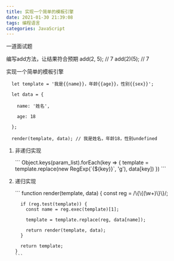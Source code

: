 ```yaml
---
title: 实现一个简单的模板引擎
date: 2021-01-30 21:39:08
tags: 编程语言
categories: JavaScript
---
```


<p>一道面试题</p>
<!-- more -->

编写add方法，让结果符合预期
add(2, 5); // 7
add(2)(5); // 7


实现一个简单的模板引擎
```
  let template = '我是{{name}}，年龄{{age}}，性别{{sex}}';

  let data = {

    name: '姓名',

    age: 18

  };

  render(template, data); // 我是姓名，年龄18，性别undefined
```

<ol>
  <li>
    <p>非递归实现</p>
    ```
    Object.keys(param_list).forEach(key => {
      template = template.replace(new RegExp(`{${key}}`, 'g'), data[key])
    })
    ```
  </li>
  <li>
    <p>递归实现</p>
    ```
    function render(template, data) {
      const reg = /\{\{(\w+)\}\}/;

      if (reg.test(template)) {
        const name = reg.exec(template)[1];

        template = template.replace(reg, data[name]);

        return render(template, data);
      }

      return template;
    }
    ```
  </li>
</ol>
